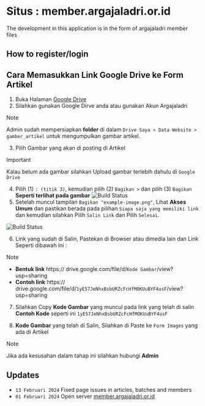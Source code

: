 # Situs : member.argajaladri.or.id

The development in this application is in the form of argajaladri member files

## How to register/login

## Cara Memasukkan Link Google Drive ke Form Artikel

1. Buka Halaman [Google Drive](https://drive.google.com)
2. Silahkan gunakan Google Dirve anda atau gunakan Akun Argajaladri

> [!NOTE]
> Admin sudah mempersiapkan **folder** di dalam `Drive Saya > Data Website > gamber_artikel` untuk mengumpulkan gambar artikel.

3. Pilih Gambar yang akan di posting di Artikel

> [!IMPORTANT]  
>
> Kalau belum ada gambar silahkan Upload gambar terlebih dahulu di `Google Drive`

4. Pilih (1) `: (titik 3)`, kemudian pilih (2) `Bagikan >` dan pilih (3) `Bagikan` **Seperti terlihat pada gambar**
        ![Build Status](https://lh3.googleusercontent.com/d/14yeVZbuUmY7ovt3Q2LyEX4De0FT6llTa)
5. Setelah muncul tampilan `Bagikan "example-image.png"`, Lihat **Akses Umum** dan pastikan berada pada pilihan `Siapa saja yang memiliki link` dan kemudian silahkan Pilih `Salin Link` dan Pilih `Selesai`.

![Build Status](https://lh3.googleusercontent.com/d/1yE57JeNhxBsbURZcFcHfMOKUuBYF4usF)

6. Link yang sudah di Salin, Pastekan di Browser atau dimedia lain dan Link Seperti dibawah ini :

> [!NOTE]
>
> - **Bentuk link**
>  https:// drive.google.com/file/d/`Kode Gambar`/view?usp=sharing
> - **Contoh link**
>  https:// drive.google.com/file/d/`1yE57JeNhxBsbURZcFcHfMOKUuBYF4usF`/view?usp=sharing

7. Silahkan Copy **Kode Gambar** yang muncul pada link yang telah di salin **Contoh Kode** seperti ini `1yE57JeNhxBsbURZcFcHfMOKUuBYF4usF`

8. **Kode Gambar** yang telah di Salin, Silahkan di Paste ke `Form Images` yang ada di Artikel

> [!NOTE]
>
> Jika ada kesusahan dalam tahap ini silahkan hubungi **Admin**

## Updates

- `13 Februari 2024` Fixed page issues in articles, batches and members
- `01 Februari 2024` Open server [member.argajaladri.or.id](https://argajaladri.or.id)
